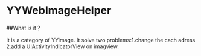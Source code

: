 # YYWebImageHelper

##What is it？

It is a category of YYimage.
It solve two problems:1.change the cach adress 2.add a UIActivityIndicatorView on imagview.
